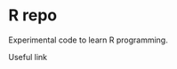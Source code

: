 # R repo

Experimental code to learn R programming.

Useful link 

[course]: https://www.youtube.com/watch?v=tfN10IUX9Lo
